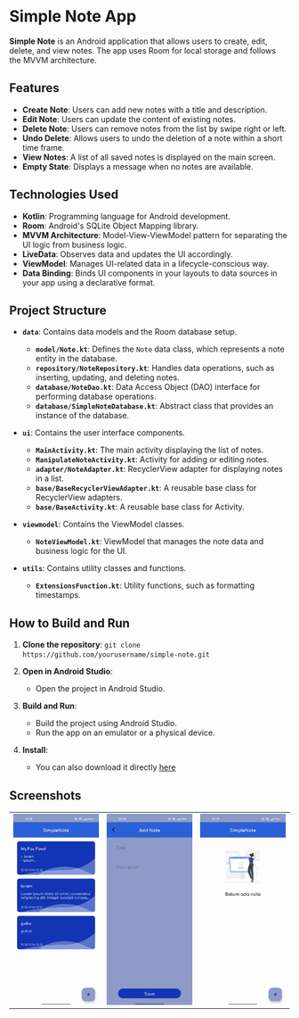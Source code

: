 # Simple Note App
**Simple Note** is an Android application that allows users to create, edit, delete, and view notes. The app uses Room for local storage and follows the MVVM architecture.

## Features

-   **Create Note**: Users can add new notes with a title and description.
-   **Edit Note**: Users can update the content of existing notes.
-   **Delete Note**:  Users can remove notes from the list by swipe right or left.
-   **Undo Delete**: Allows users to undo the deletion of a note within a short time frame.
-   **View Notes**: A list of all saved notes is displayed on the main screen.
-   **Empty State**: Displays a message when no notes are available.

## Technologies Used

-   **Kotlin**: Programming language for Android development.
-   **Room**: Android's SQLite Object Mapping library.
-   **MVVM Architecture**: Model-View-ViewModel pattern for separating the UI logic from business logic.
-   **LiveData**: Observes data and updates the UI accordingly.
-   **ViewModel**: Manages UI-related data in a lifecycle-conscious way.
-   **Data Binding**: Binds UI components in your layouts to data sources in your app using a declarative format.


## Project Structure

- **`data`**: Contains data models and the Room database setup.
  - **`model/Note.kt`**: Defines the `Note` data class, which represents a note entity in the database.
  - **`repository/NoteRepository.kt`**: Handles data operations, such as inserting, updating, and deleting notes.
  - **`database/NoteDao.kt`**: Data Access Object (DAO) interface for performing database operations.
  - **`database/SimpleNoteDatabase.kt`**: Abstract class that provides an instance of the database.

- **`ui`**: Contains the user interface components.
  - **`MainActivity.kt`**: The main activity displaying the list of notes.
  - **`ManipulateNoteActivity.kt`**: Activity for adding or editing notes.
  - **`adapter/NoteAdapter.kt`**: RecyclerView adapter for displaying notes in a list.
  - **`base/BaseRecyclerViewAdapter.kt`**: A reusable base class for RecyclerView adapters.
  - **`base/BaseActivity.kt`**: A reusable base class for Activity.

- **`viewmodel`**: Contains the ViewModel classes.
  - **`NoteViewModel.kt`**: ViewModel that manages the note data and business logic for the UI.

- **`utils`**: Contains utility classes and functions.
  - **`ExtensionsFunction.kt`**: Utility functions, such as formatting timestamps.

## How to Build and Run

1.  **Clone the repository**: 
    `git clone https://github.com/yourusername/simple-note.git` 
    
3.  **Open in Android Studio**:
    -   Open the project in Android Studio.
    
4.  **Build and Run**:
    
    -   Build the project using Android Studio.
    -   Run the app on an emulator or a physical device.
5.  **Install**:
	-   You can also download it directly [here](https://github.com/codernewbie04/Simple-Note/releases/download/release/app-debug.apk)

## Screenshots


<table>
  <tr>
	  <td><img src='https://github.com/codernewbie04/Simple-Note/blob/develop/assets/list.jpg?raw=true'></td>
	   <td><img src='https://github.com/codernewbie04/Simple-Note/blob/develop/assets/add.jpg?raw=true'></td>
	   <td><img src='https://github.com/codernewbie04/Simple-Note/blob/develop/assets/empty.jpg?raw=true'></td>
  </tr>
</table>

